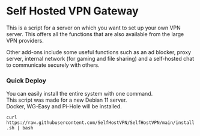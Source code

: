 # Self Hosted VPN Gateway

This is a script for a server on which you want to set up your own VPN server. This offers all the functions that are also available from the large VPN providers.

Other add-ons include some useful functions such as an ad blocker, proxy server, internal network (for gaming and file sharing) and a self-hosted chat to communicate securely with others.

### Quick Deploy

You can easily install the entire system with one command.<br>
This script was made for a new Debian 11 server.<br>
Docker, WG-Easy and Pi-Hole will be installed.<br>

`curl https://raw.githubusercontent.com/SelfHostVPN/SelfHostVPN/main/install.sh | bash`
